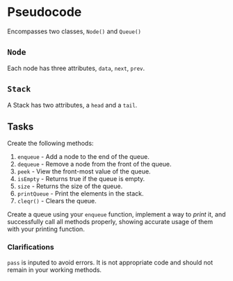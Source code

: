 # Pseudocode
Encompasses two classes, ```Node()``` and ```Queue()```

## ```Node```
Each node has three attributes, ```data```, ```next```, ```prev```.

## ```Stack```
A Stack has two attributes, a ```head``` and a ```tail```.

## Tasks
Create the following methods:
1. ```enqueue``` - Add a node to the end of the queue.
2. ```dequeue``` - Remove a node from the front of the queue.
3. ```peek``` - View the front-most value of the queue.
4. ```isEmpty``` - Returns true if the queue is empty.
5. ```size``` - Returns the size of the queue.
6. ```printQueue``` - Print the elements in the stack.
7. ```cleqr()``` - Clears the queue.

Create a queue using your ```enqueue``` function, implement a way to _print_ it, and successfully call all methods properly, showing accurate usage of them with your printing function. 

### Clarifications
```pass``` is inputed to avoid errors. It is not appropriate code and should not remain in your working methods.